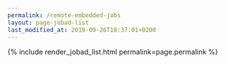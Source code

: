```yaml
---
permalink: /remote-embedded-jobs
layout: page-jobad-list
last_modified_at: 2019-09-26T18:37:01+0200
---
```

{% include render_jobad_list.html permalink=page.permalink %}
